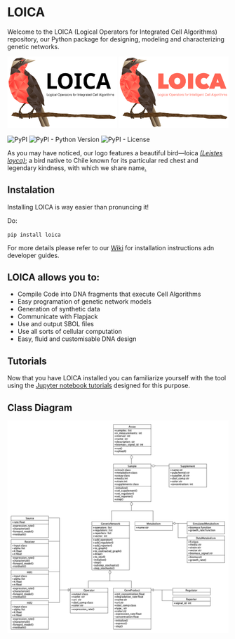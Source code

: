 # LOICA

Welcome to the LOICA (Logical Operators for Integrated Cell Algorithms) repository, our Python package for designing, modeling and characterizing genetic networks.

<img src="https://github.com/RudgeLab/LOICA/blob/master/images/LOICA_Logo.svg#gh-light-mode-only" alt="LOICA logo" width="250"/>
<img src="https://github.com/RudgeLab/LOICA/blob/master/images/LOICA_Logo_night.svg#gh-dark-mode-only" alt="LOICA night logo" width="250"/>


![PyPI](https://img.shields.io/pypi/v/loica)
![PyPI - Python Version](https://img.shields.io/pypi/pyversions/loica)
![PyPI - License](https://img.shields.io/pypi/l/loica)

As you may have noticed, our logo features a beautiful bird—loica _[(Leistes loyca)](https://en.wikipedia.org/wiki/Long-tailed_meadowlark)_; a bird native to Chile known for its particular red chest and legendary kindness, with which we share name[.](https://youtu.be/qDL3zhB8-MM)

## Instalation

Installing LOICA is way easier than pronuncing it! 

Do:

`pip install loica`

For more details please refer to our [Wiki](https://github.com/RudgeLab/LOICA/wiki) for installation instructions adn developer guides.

## LOICA allows you to:

- Compile Code into DNA fragments that execute Cell Algorithms
- Easy programation of genetic network models
- Generation of synthetic data
- Communicate with Flapjack
- Use and output SBOL files
- Use all sorts of cellular computation
- Easy, fluid and customisable DNA design

## Tutorials

Now that you have LOICA installed you can familiarize yourself with the tool using the [Jupyter notebook tutorials](https://github.com/RudgeLab/LOICA/tree/master/notebooks) designed for this purpose.

## Class Diagram
<img src="https://github.com/RudgeLab/LOICA/blob/master/images/LOICA%20class%20diagram3.png" alt="LOICA class diagram" width="800"/>
